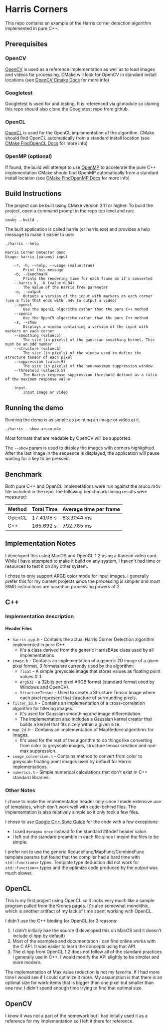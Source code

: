 # Harris Corners

This repo contains an example of the Harris corner detection algorithm implemented in pure C++.

## Prerequisites

### OpenCV

[OpenCV](https://opencv.org/) is used as a reference implementation as well as to load images and videos for processing.
CMake will look for OpenCV in standard install locations (see [OpenCV Cmake Docs](https://docs.opencv.org/3.4.5/db/df5/tutorial_linux_gcc_cmake.html) for more info)

### Googletest

Googletest is used for unit testing. It is referenced via gitmodule so cloning this repo should also clone the Googletest repo from github.

### OpenCL

[OpenCL](https://www.khronos.org/opencl/) is used for the OpenCL implementation of the algorithm.
CMake should find OpenCL automatically from a standard install location (see [CMake FindOpenCL Docs](https://cmake.org/cmake/help/latest/module/FindOpenCL.html) for more info)

### OpenMP (optional)

If found, the build will attempt to use [OpenMP](https://www.openmp.org/) to accelerate the pure C++ implementation
CMake should find OpenMP automatically from a standard install location (see [CMake FindOpenMP Docs](https://cmake.org/cmake/help/latest/module/FindOpenMP.html) for more info)

## Build Instructions

The project can be built using CMake version 3.11 or higher. To build the project, open a command prompt in the repo top level and run:

```
cmake --build .
```

The built application is called harris (or harris.exe) and provides a help message to make it easier to use:
```
./harris --help

Harris Corner Detector Demo
Usage: harris [params] input 

	-?, -h, --help, --usage (value:true)
		Print this message
	-b, --benchmark
		Prints the rendering time for each frame as it's converted
	--harris_k, -k (value:0.04)
		The value of the Harris free parameter
	-o, --output
		Outputs a version of the input with markers on each corner (use a file that ends with .m4v to output a video)
	--opencl
		Use the OpenCL algorithm rather than the pure C++ method
	--opencv
		Use the OpenCV algorithm rather than the pure C++ method
	-s, --show
		Displays a window containing a version of the input with markers on each corner
	--smoothing (value:5)
		The size (in pixels) of the gaussian smoothing kernel. This must be an odd number
	--structure (value:5)
		The size (in pixels) of the window used to define the structure tensor of each pixel
	--suppression (value:9)
		The size (in pixels) of the non-maximum suppression window
	--threshold (value:0.5)
		The Harris response suppression threshold defined as a ratio of the maximum response value

	input
		Input image or video
```

## Running the demo

Running the demo is as simple as pointing an image or video at it. 

```
./harris --show aruco.m4v
```

Most formats that are readable by OpenCV will be supported.

The `--show` param is used to display the images with corners highlighted.
After the last image in the sequence is displayed, the application will pause waiting for a key to be pressed.

## Benchmark

Both pure C++ and OpenCL implenetations were run against the aruco.m4v file included in the repo. the following benchmark timing results were measured:

| Method | Total Time | Average time per frame |
|--------|------------|------------------------|
| OpenCL | 17.4106 s  | 83.3044 ms             |
| C++    | 165.692 s  | 792.785 ms             |

## Implementation Notes

I developed this using MacOS and OpenCL 1.2 using a Radeon video card. While I have attempted to make it build on any system, I haven't had time
or resources to test it on any other system.

I chose to only support ARGB color mode for input images.
I generally prefer this for my current projects since the processing is simpler and most SIMD instructions are
based on processing powers of 2.

## C++

### Implementation description

#### Header Files

* `harris_cpp.h` - Contains the actual Harris Corner Detection algorithm implemented in pure C++
    * It's a class derived from the generic HarrisBAse class used by all implementations
* `image.h` - Contanis an implementation of a generic 2D image of a given pixel format. 3 formats are currently used by the algorithm:
    * `float` - A simple greyscale image that stores values as floating point values 0..1.
    * `Argb32` - a 32bits per pixel ARGB format (standard format used by Windows and OpenCV).
    * `StructureTensor` - Used to create a Structure Tensor image where each pixel represent that structure of surrounding pixels.
* `filter_2d.h` - Contains an implementation of a cross-correlation algorithm for filtering images.
    * It's used for Gaussian smoothing and image differentiation.
    * The implementation also includes a Gaussian kernel creator that builds a kernel that fits nicely within a given size.
* `map_2d.h` - Contains an implementation of MapReduce algorithms for images.
    * It's used for the rest of the algorithm to do things like converting from color to greyscale images, structure tensor creation and non-max suppression.
* `image_conversion.h` - Contains method to convert from color to greyscale floating point images used by default for Harris implementations.
* `numerics.h` - Simple numerical calculations that don't exist in C++ standard libraries.

### Other Notes

I chose to make the implementation header only since I made extensive use of templates, which don't work well with code-behind files.
The implementation is also relatively simple so it only took a few files.

I chose to use [Google C++ Style Guide](https://google.github.io/styleguide/cppguide.html) for the code with a few exceptions:
* I used `#pragma once` instead fo the standard #ifndef header value.
* I left out the standard preamble in each file since I meant the files to be simple.

I prefer not to use the generic ReduceFunc/MapFunc/CombineFunc template params but found that the compiler had a hard time with `std::function<>`
types. Template type deduction did not work for `std::function<>` types and the optimize code produced by the output was much slower.

## OpenCL

This is my first project using OpenCL so it looks very much like a sample program pulled from the Kronos pages.
It's also somewhat monolithic, which is another artifact of my lack of time spent working with OpenCL.

I didn't use the C++ binding for OpenCL for 3 reasons:
1. I didn't initially hae the source (I developed this on MacOS and it doesn't include cl.hpp by default)
2. Most of the examples and documentation I can find online works with the C API. It was easier to learn the concepts using that API.
3. The cl.hpp from OpenCL 1.2 does not follow all of the standard practices I generally use in C++. I would modify the API slightly to be simpler and more modern.

The implementation of Max value reduction is not my favorite. If I had more time I would see if I could optimize it more. My assumption is that there is an optimal size for work-items that is bigger than one pixel but smaller than one row. I didn't spend enough time trying to find that optimal size.

## OpenCV

I know it was not a part of the homework but I had initally used it as a reference for my implementation so I left it there for reference.
